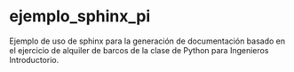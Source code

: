 # ejemplo_sphinx_pi

Ejemplo de uso de sphinx para la generación de documentación basado en el ejercicio de alquiler de barcos de la clase de Python para Ingenieros Introductorio.
